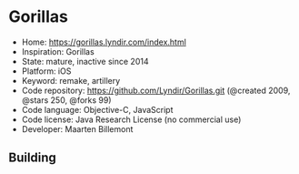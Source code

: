 # Gorillas

- Home: https://gorillas.lyndir.com/index.html
- Inspiration: Gorillas
- State: mature, inactive since 2014
- Platform: iOS
- Keyword: remake, artillery
- Code repository: https://github.com/Lyndir/Gorillas.git (@created 2009, @stars 250, @forks 99)
- Code language: Objective-C, JavaScript
- Code license: Java Research License (no commercial use)
- Developer: Maarten Billemont

## Building
